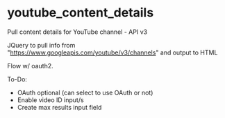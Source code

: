 # youtube_content_details
Pull content details for YouTube channel - API v3

JQuery to pull info from "https://www.googleapis.com/youtube/v3/channels" 
and output to HTML 

Flow w/ oauth2.

To-Do:
<ul>
<li> OAuth optional (can select to use OAuth or not) </li>
<li> Enable video ID input/s  </li>
<li> Create max results input field  </li>
</ul>
